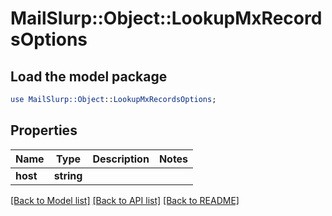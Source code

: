 # MailSlurp::Object::LookupMxRecordsOptions

## Load the model package
```perl
use MailSlurp::Object::LookupMxRecordsOptions;
```

## Properties
Name | Type | Description | Notes
------------ | ------------- | ------------- | -------------
**host** | **string** |  | 

[[Back to Model list]](../README#documentation-for-models) [[Back to API list]](../README#documentation-for-api-endpoints) [[Back to README]](../README)



